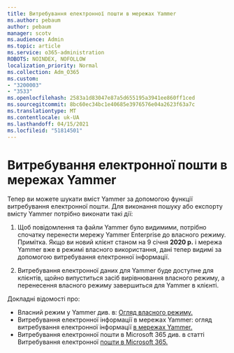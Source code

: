 ```yaml
---
title: Витребування електронної пошти в мережах Yammer
ms.author: pebaum
author: pebaum
manager: scotv
ms.audience: Admin
ms.topic: article
ms.service: o365-administration
ROBOTS: NOINDEX, NOFOLLOW
localization_priority: Normal
ms.collection: Adm_O365
ms.custom:
- "3200003"
- "3533"
ms.openlocfilehash: 2583a1d83047e87a5d655195a3941ee860ff1ced
ms.sourcegitcommit: 8bc60ec34bc1e40685e3976576e04a2623f63a7c
ms.translationtype: MT
ms.contentlocale: uk-UA
ms.lasthandoff: 04/15/2021
ms.locfileid: "51814501"
---
```

# <a name="ediscovery-in-yammer-networks"></a>Витребування електронної пошти в мережах Yammer

Тепер ви можете шукати вміст Yammer за допомогою функції витребування електронної пошти.  Для виконання пошуку або експорту вмісту Yammer потрібно виконати такі дії:

1. Щоб повідомлення та файли Yammer було видимими, потрібно спочатку перенести мережу Yammer Enterprise до власного режиму. Примітка. Якщо ви новий клієнт станом на 9 січня **2020 р.** і мережа Yammer вже в режимі власного використання, дані тепер видимі за допомогою витребування електронної інформації.

2. Витребування електронної даних для Yammer буде доступне для клієнтів, щойно випуститься засіб вирівнювання власного режиму, а перенесення власного режиму завершиться для Yammer в клієнті.

Докладні відомості про:

- Власний режим у Yammer див. в: [Огляд власного режиму.](https://docs.microsoft.com/yammer/configure-your-yammer-network/overview-native-mode)
- Витребування електронної інформації в мережах Yammer: огляд витребування електронної інформації [в мережах Yammer.](https://docs.microsoft.com/yammer/manage-security-and-compliance/overview-of-ediscovery)
- Витребування електронної пошти в Microsoft 365 див. в статті Витребування електронної [пошти в Microsoft 365.](https://docs.microsoft.com/microsoft-365/compliance/ediscovery)
